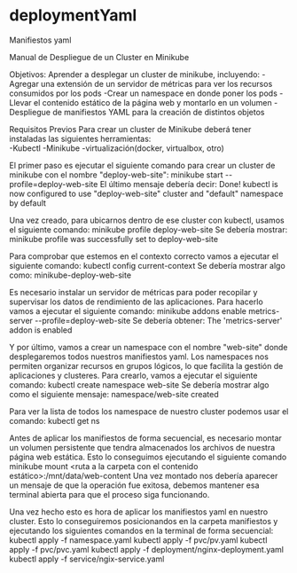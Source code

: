 # deploymentYaml
Manifiestos yaml

Manual de Despliegue de un Cluster en Minikube

Objetivos: 
Aprender a desplegar un cluster de minikube, incluyendo: 
-Agregar una extensión de un servidor de métricas para ver los recursos consumidos por los pods 
-Crear un namespace en donde poner los pods
-Llevar el contenido estático de la página web y montarlo en un volumen
-Despliegue de manifiestos YAML para la creación de distintos objetos

Requisitos Previos
Para crear un cluster de Minikube deberá tener instaladas las siguientes herramientas:  
-Kubectl 
-Minikube 
-virtualización(docker, virtualbox, otro) 


El primer paso es ejecutar el siguiente comando para crear un cluster de minikube con el nombre "deploy-web-site": 
minikube start --profile=deploy-web-site
El último mensaje debería decir: 
Done! kubectl is now configured to use "deploy-web-site" cluster and "default" namespace by default  

Una vez creado, para ubicarnos dentro de ese cluster con kubectl, usamos el siguiente comando: 
minikube profile deploy-web-site
Se debería mostrar: 
 minikube profile was successfully set to deploy-web-site

Para comprobar que estemos en el contexto correcto vamos a ejecutar el siguiente comando: 
kubectl config current-context
Se debería mostrar algo como: 
minikube-deploy-web-site

Es necesario instalar un servidor de métricas para poder recopilar y supervisar los datos de rendimiento de las aplicaciones. Para hacerlo vamos a ejecutar el siguiente comando: 
minikube addons enable metrics-server --profile=deploy-web-site
Se debería obtener: 
The 'metrics-server' addon is enabled
 
Y por último, vamos a crear un namespace con el nombre "web-site" donde desplegaremos todos nuestros manifiestos yaml. Los namespaces nos permiten organizar recursos en grupos lógicos, lo que facilita la gestión de aplicaciones y clusteres. Para crearlo, vamos a ejecutar el siguiente comando:
kubectl create namespace web-site
Se debería mostrar algo como el siguiente mensaje: 
namespace/web-site created

Para ver la lista de todos los namespace de nuestro cluster podemos usar el comando: 
kubectl get ns 

Antes de aplicar los manifiestos de forma secuencial, es necesario montar un volumen persistente que tendra almacenados los archivos de nuestra página web estática. Esto lo conseguimos ejecutando el siguiente comando 
minikube mount <ruta a la carpeta con el contenido estático>:/mnt/data/web-content
Una vez montado nos debería aparecer un mensaje de que la operación fue exitosa, debemos mantener esa terminal abierta para que el proceso siga funcionando. 

Una vez hecho esto es hora de aplicar los manifiestos yaml en nuestro cluster. Esto lo conseguiremos posicionandos en la carpeta manifiestos y ejecutando los siguientes comandos en la terminal de forma secuencial: 
kubectl apply -f namespace.yaml
kubectl apply -f pvc/pv.yaml
kubectl apply -f pvc/pvc.yaml
kubectl apply -f deployment/nginx-deployment.yaml
kubectl apply -f service/ngix-service.yaml



